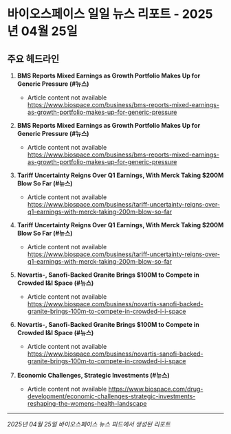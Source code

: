 # 바이오스페이스 일일 뉴스 리포트 - 2025년 04월 25일


## 주요 헤드라인

1. **BMS Reports Mixed Earnings as Growth Portfolio Makes Up for Generic Pressure (#뉴스)**
   - Article content not available
   <https://www.biospace.com/business/bms-reports-mixed-earnings-as-growth-portfolio-makes-up-for-generic-pressure>

2. **BMS Reports Mixed Earnings as Growth Portfolio Makes Up for Generic Pressure (#뉴스)**
   - Article content not available
   <https://www.biospace.com/business/bms-reports-mixed-earnings-as-growth-portfolio-makes-up-for-generic-pressure>

3. **Tariff Uncertainty Reigns Over Q1 Earnings, With Merck Taking $200M Blow So Far (#뉴스)**
   - Article content not available
   <https://www.biospace.com/business/tariff-uncertainty-reigns-over-q1-earnings-with-merck-taking-200m-blow-so-far>

4. **Tariff Uncertainty Reigns Over Q1 Earnings, With Merck Taking $200M Blow So Far (#뉴스)**
   - Article content not available
   <https://www.biospace.com/business/tariff-uncertainty-reigns-over-q1-earnings-with-merck-taking-200m-blow-so-far>

5. **Novartis-, Sanofi-Backed Granite Brings $100M to Compete in Crowded I&I Space (#뉴스)**
   - Article content not available
   <https://www.biospace.com/business/novartis-sanofi-backed-granite-brings-100m-to-compete-in-crowded-i-i-space>

6. **Novartis-, Sanofi-Backed Granite Brings $100M to Compete in Crowded I&I Space (#뉴스)**
   - Article content not available
   <https://www.biospace.com/business/novartis-sanofi-backed-granite-brings-100m-to-compete-in-crowded-i-i-space>

7. **Economic Challenges, Strategic Investments (#뉴스)**
   - Article content not available
   <https://www.biospace.com/drug-development/economic-challenges-strategic-investments-reshaping-the-womens-health-landscape>


---
*2025년 04월 25일 바이오스페이스 뉴스 피드에서 생성된 리포트*